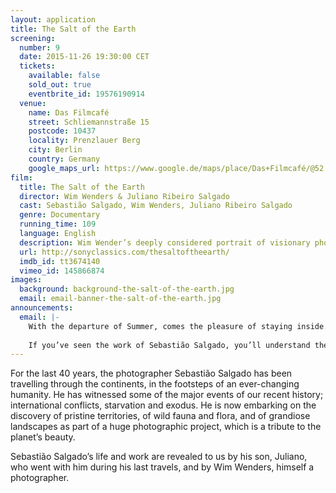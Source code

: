 ```yaml
---
layout: application
title: The Salt of the Earth
screening:
  number: 9
  date: 2015-11-26 19:30:00 CET
  tickets:
    available: false
    sold_out: true
    eventbrite_id: 19576190914
  venue:
    name: Das Filmcafé
    street: Schliemannstraße 15
    postcode: 10437
    locality: Prenzlauer Berg
    city: Berlin
    country: Germany
    google_maps_url: https://www.google.de/maps/place/Das+Filmcafé/@52.543592,13.41985,17z/data=!4m6!1m3!3m2!1s0x47a84dff985f5863:0x6730066f8aa942d6!2sDas+Filmcafé!3m1!1s0x47a84dff985f5863:0x6730066f8aa942d6
film:
  title: The Salt of the Earth
  director: Wim Wenders & Juliano Ribeiro Salgado 
  cast: Sebastião Salgado, Wim Wenders, Juliano Ribeiro Salgado
  genre: Documentary
  running_time: 109
  language: English
  description: Wim Wender’s deeply considered portrait of visionary photographer, Sebastião Salgado.
  url: http://sonyclassics.com/thesaltoftheearth/
  imdb_id: tt3674140
  vimeo_id: 145866874
images:
  background: background-the-salt-of-the-earth.jpg
  email: email-banner-the-salt-of-the-earth.jpg
announcements:
  email: |-
    With the departure of Summer, comes the pleasure of staying inside.  And what better way to enjoy the great indoors than within the confines of Das Filmcafé’s delightfully cosy cinema in the company of friends?
    
    If you’ve seen the work of Sebastião Salgado, you’ll understand the indescribable emotions his images are able te evoke.  For this reason, I’ve long awaited the opportunity to screen Wim Wender’s deeply considered portrait of this visionary photographer.
---
```

For the last 40 years, the photographer Sebastião Salgado has been travelling through the continents, in the footsteps of an ever-changing humanity.  He has witnessed some of the major events of our recent history; international conflicts, starvation and exodus.  He is now embarking on the discovery of pristine territories, of wild fauna and flora, and of grandiose landscapes as part of a huge photographic project, which is a tribute to the planet’s beauty.

Sebastião Salgado’s life and work are revealed to us by his son, Juliano, who went with him during his last travels, and by Wim Wenders, himself a photographer.
